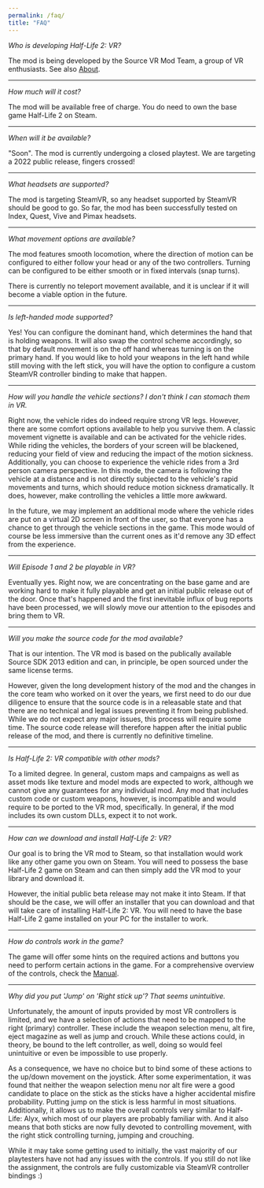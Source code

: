 ```yaml
---
permalink: /faq/
title: "FAQ"
---
```


*Who is developing Half-Life 2: VR?*

The mod is being developed by the Source VR Mod Team, a group of VR enthusiasts.
See also [About](/about/).

---

*How much will it cost?*

The mod will be available free of charge. You do need to own the base game Half-Life 2
on Steam.

---

*When will it be available?*

"Soon". The mod is currently undergoing a closed playtest. We are targeting a 2022
public release, fingers crossed!

---

*What headsets are supported?*

The mod is targeting SteamVR, so any headset supported by SteamVR should be good to go.
So far, the mod has been successfully tested on Index, Quest, Vive and Pimax headsets.

---

*What movement options are available?*

The mod features smooth locomotion, where the direction of motion can be configured to
either follow your head or any of the two controllers. Turning can be configured to be
either smooth or in fixed intervals (snap turns).

There is currently no teleport movement available, and it is unclear if it will
become a viable option in the future.

---

*Is left-handed mode supported?*

Yes! You can configure the dominant hand, which determines the hand that is holding
weapons. It will also swap the control scheme accordingly, so that by default movement
is on the off hand whereas turning is on the primary hand. If you would like to hold
your weapons in the left hand while still moving with the left stick, you will have the
option to configure a custom SteamVR controller binding to make that happen.

---

*How will you handle the vehicle sections? I don't think I can stomach them in VR.*

Right now, the vehicle rides do indeed require strong VR legs. However, there are some
comfort options available to help you survive them. A classic movement vignette is
available and can be activated for the vehicle rides. While riding the vehicles, the
borders of your screen will be blackened, reducing your field of view and reducing the
impact of the motion sickness. Additionally, you can choose to experience the vehicle
rides from a 3rd person camera perspective. In this mode, the camera is following the
vehicle at a distance and is not directly subjected to the vehicle's rapid movements
and turns, which should reduce motion sickness dramatically. It does, however, make
controlling the vehicles a little more awkward.

In the future, we may implement an additional mode where the vehicle rides are put
on a virtual 2D screen in front of the user, so that everyone has a chance to get through
the vehicle sections in the game. This mode would of course be less immersive than the
current ones as it'd remove any 3D effect from the experience.

---

*Will Episode 1 and 2 be playable in VR?*

Eventually yes. Right now, we are concentrating on the base game and are working hard to
make it fully playable and get an initial public release out of the door. Once that's
happened and the first inevitable influx of bug reports have been processed, we will
slowly move our attention to the episodes and bring them to VR.

---

*Will you make the source code for the mod available?*

That is our intention. The VR mod is based on the publically available Source SDK 2013
edition and can, in principle, be open sourced under the same license terms.

However, given the long development history of the mod and the changes in the core team
who worked on it over the years, we first need to do our due diligence to ensure that
the source code is in a releasable state and that there are no technical and legal issues
preventing it from being published. While we do not expect any major issues, this process
will require some time. The source code release will therefore happen after the initial
public release of the mod, and there is currently no definitive timeline.

---

*Is Half-Life 2: VR compatible with other mods?*

To a limited degree. In general, custom maps and campaigns as well as asset mods like
texture and model mods are expected to work, although we cannot give any guarantees for
any individual mod. Any mod that includes custom code or custom weapons, however, is
incompatible and would require to be ported to the VR mod, specifically. In general, if
the mod includes its own custom DLLs, expect it to not work.

---

*How can we download and install Half-Life 2: VR?*

Our goal is to bring the VR mod to Steam, so that installation would work like any other
game you own on Steam. You will need to possess the base Half-Life 2 game on Steam and can
then simply add the VR mod to your library and download it.

However, the initial public beta release may not make it into Steam. If that should be the
case, we will offer an installer that you can download and that will take care of installing
Half-Life 2: VR. You will need to have the base Half-Life 2 game installed on your PC for the
installer to work.

---

*How do controls work in the game?*

The game will offer some hints on the required actions and buttons you need to perform certain
actions in the game. For a comprehensive overview of the controls, check the [Manual](/manual/).

---

*Why did you put 'Jump' on 'Right stick up'? That seems unintuitive.*

Unfortunately, the amount of inputs provided by most VR controllers is limited, and we have a
selection of actions that need to be mapped to the right (primary) controller. These include
the weapon selection menu, alt fire, eject magazine as well as jump and crouch. While these
actions could, in theory, be bound to the left controller, as well, doing so would feel
unintuitive or even be impossible to use properly.

As a consequence, we have no choice but to bind some of these actions to the up/down movement
on the joystick. After some experimentation, it was found that neither the weapon selection menu
nor alt fire were a good candidate to place on the stick as the sticks have a higher accidental
misfire probability. Putting jump on the stick is less harmful in most situations. Additionally,
it allows us to make the overall controls very similar to Half-Life: Alyx, which most of our
players are probably familiar with. And it also means that both sticks are now fully devoted
to controlling movement, with the right stick controlling turning, jumping and crouching.

While it may take some getting used to initially, the vast majority of our playtesters have not
had any issues with the controls. If you still do not like the assignment, the controls are
fully customizable via SteamVR controller bindings :)

